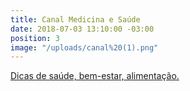 ```yaml
---
title: Canal Medicina e Saúde
date: 2018-07-03 13:10:00 -03:00
position: 3
image: "/uploads/canal%20(1).png"
---
```


[Dicas de saúde, bem-estar, alimentação.](http://youtube.com/medicinaesaude)